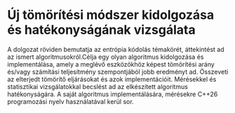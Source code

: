 # Új tömörítési módszer kidolgozása és hatékonyságának vizsgálata

A dolgozat röviden bemutatja az entrópia kódolás témakörét, áttekintést ad az ismert algoritmusokról.Célja egy olyan
algoritmus kidolgozása és implementálása, amely a meglévő eszközökhöz képest tömörítési arány és/vagy számítási
teljesítmény szempontjából jobb eredményt ad. Összeveti az elterjedt tömörítő eljárásokat és azok implementációit.
Mérésekkel és statisztikai vizsgálatokkal becslést ad az elkészített algoritmus hatékonyságára. A saját algoritmus
implementálására, mérésekre C++26 programozási nyelv használatával kerül sor.